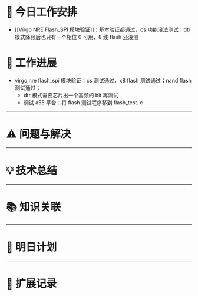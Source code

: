 



# **🔧 今日工作安排**
- [[Virgo NRE Flash_SPI 模块验证]]：基本验证都通过，cs 功能没法测试；dtr 模式降频后也只有一个相位 0 可用，8 线 flash 还没测



# **📌 工作进展**
- virgo nre flash_spi 模块验证：cs 测试通过，x8 flash 测试通过；nand flash 测试通过；
	- dtr 模式需要芯片出一个高频的 bit 再测试
	- 调试 a55 平台：将 flash 测试程序移到 flash_test. c


---

# **⚠️ 问题与解决**


---

# **💡 技术总结**


---

# **📚 知识关联**


---
# **📌 明日计划**


---

# **💬 扩展记录**



